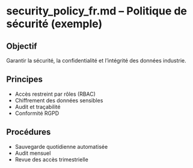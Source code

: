 # security_policy_fr.md – Politique de sécurité (exemple)

## Objectif
Garantir la sécurité, la confidentialité et l’intégrité des données industrie.

## Principes
- Accès restreint par rôles (RBAC)
- Chiffrement des données sensibles
- Audit et traçabilité
- Conformité RGPD

## Procédures
- Sauvegarde quotidienne automatisée
- Audit mensuel
- Revue des accès trimestrielle

